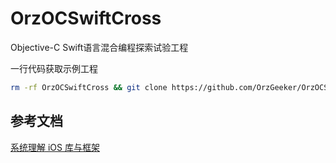# OrzOCSwiftCross

Objective-C Swift语言混合编程探索试验工程

一行代码获取示例工程
```bash
rm -rf OrzOCSwiftCross && git clone https://github.com/OrzGeeker/OrzOCSwiftCross.git && cd OrzOCSwiftCross && pod update && xed .
```

## 参考文档

[系统理解 iOS 库与框架](http://chuquan.me/2021/02/14/understand-ios-library-and-framework/)